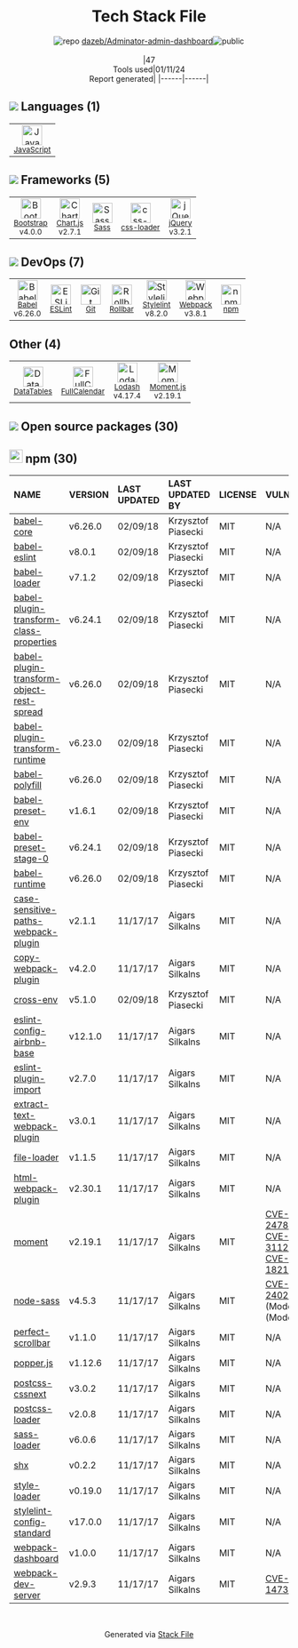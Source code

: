 <!--
&lt;--- Readme.md Snippet without images Start ---&gt;
## Tech Stack
dazeb/Adminator-admin-dashboard is built on the following main stack:

- [Rollbar](https://rollbar.com/) – Exception Monitoring
- [jQuery](http://jquery.com/) – Javascript UI Libraries
- [Bootstrap](http://getbootstrap.com/) – Front-End Frameworks
- [Sass](http://sass-lang.com/) – CSS Pre-processors / Extensions
- [JavaScript](https://developer.mozilla.org/en-US/docs/Web/JavaScript) – Languages
- [Webpack](http://webpack.js.org) – JS Build Tools / JS Task Runners
- [Lodash](https://lodash.com) – Javascript Utilities & Libraries
- [Babel](http://babeljs.io/) – JavaScript Compilers
- [ESLint](http://eslint.org/) – Code Review
- [Moment.js](http://momentjs.com/) – Javascript Utilities & Libraries
- [Chart.js](http://www.chartjs.org/) – Charting Libraries
- [Stylelint](http://stylelint.io/) – Code Review
- [DataTables](https://datatables.net) – Javascript Utilities & Libraries
- [FullCalendar](https://fullcalendar.io/) – Javascript Utilities & Libraries
- [css-loader](https://github.com/webpack-contrib/css-loader) – CSS Pre-processors / Extensions

Full tech stack [here](/techstack.md)

&lt;--- Readme.md Snippet without images End ---&gt;

&lt;--- Readme.md Snippet with images Start ---&gt;
## Tech Stack
dazeb/Adminator-admin-dashboard is built on the following main stack:

- <img width='25' height='25' src='https://img.stackshare.io/service/328/default_3147629185038a15dd41907749544023633da1ea.png' alt='Rollbar'/> [Rollbar](https://rollbar.com/) – Exception Monitoring
- <img width='25' height='25' src='https://img.stackshare.io/service/1021/lxEKmMnB_400x400.jpg' alt='jQuery'/> [jQuery](http://jquery.com/) – Javascript UI Libraries
- <img width='25' height='25' src='https://img.stackshare.io/service/1101/C9QJ7V3X.png' alt='Bootstrap'/> [Bootstrap](http://getbootstrap.com/) – Front-End Frameworks
- <img width='25' height='25' src='https://img.stackshare.io/service/1171/jCR2zNJV.png' alt='Sass'/> [Sass](http://sass-lang.com/) – CSS Pre-processors / Extensions
- <img width='25' height='25' src='https://img.stackshare.io/service/1209/javascript.jpeg' alt='JavaScript'/> [JavaScript](https://developer.mozilla.org/en-US/docs/Web/JavaScript) – Languages
- <img width='25' height='25' src='https://img.stackshare.io/service/1682/IMG_4636.PNG' alt='Webpack'/> [Webpack](http://webpack.js.org) – JS Build Tools / JS Task Runners
- <img width='25' height='25' src='https://img.stackshare.io/service/2438/lodash.png' alt='Lodash'/> [Lodash](https://lodash.com) – Javascript Utilities & Libraries
- <img width='25' height='25' src='https://img.stackshare.io/service/2739/-1wfGjNw.png' alt='Babel'/> [Babel](http://babeljs.io/) – JavaScript Compilers
- <img width='25' height='25' src='https://img.stackshare.io/service/3337/Q4L7Jncy.jpg' alt='ESLint'/> [ESLint](http://eslint.org/) – Code Review
- <img width='25' height='25' src='https://img.stackshare.io/service/3643/Xrtdc94q_400x400.png' alt='Moment.js'/> [Moment.js](http://momentjs.com/) – Javascript Utilities & Libraries
- <img width='25' height='25' src='https://img.stackshare.io/service/3866/_GD1-XrU_400x400.jpg' alt='Chart.js'/> [Chart.js](http://www.chartjs.org/) – Charting Libraries
- <img width='25' height='25' src='https://img.stackshare.io/service/5446/V9JsvPul_400x400.jpg' alt='Stylelint'/> [Stylelint](http://stylelint.io/) – Code Review
- <img width='25' height='25' src='https://img.stackshare.io/service/5693/7730351a5c782c7e25523388bfa8e393_400x400.jpeg' alt='DataTables'/> [DataTables](https://datatables.net) – Javascript Utilities & Libraries
- <img width='25' height='25' src='https://img.stackshare.io/service/5979/default_8b58ea1423b69bf123fae8f58e4887b9b4fdb1b4.png' alt='FullCalendar'/> [FullCalendar](https://fullcalendar.io/) – Javascript Utilities & Libraries
- <img width='25' height='25' src='https://img.stackshare.io/service/8074/default_d2b16fd6997fb2e164de645a34f9b8d5a880d999.png' alt='css-loader'/> [css-loader](https://github.com/webpack-contrib/css-loader) – CSS Pre-processors / Extensions

Full tech stack [here](/techstack.md)

&lt;--- Readme.md Snippet with images End ---&gt;
-->
<div align="center">

# Tech Stack File
![](https://img.stackshare.io/repo.svg "repo") [dazeb/Adminator-admin-dashboard](https://github.com/dazeb/Adminator-admin-dashboard)![](https://img.stackshare.io/public_badge.svg "public")
<br/><br/>
|47<br/>Tools used|01/11/24 <br/>Report generated|
|------|------|
</div>

## <img src='https://img.stackshare.io/languages.svg'/> Languages (1)
<table><tr>
  <td align='center'>
  <img width='36' height='36' src='https://img.stackshare.io/service/1209/javascript.jpeg' alt='JavaScript'>
  <br>
  <sub><a href="https://developer.mozilla.org/en-US/docs/Web/JavaScript">JavaScript</a></sub>
  <br>
  <sub></sub>
</td>

</tr>
</table>

## <img src='https://img.stackshare.io/frameworks.svg'/> Frameworks (5)
<table><tr>
  <td align='center'>
  <img width='36' height='36' src='https://img.stackshare.io/service/1101/C9QJ7V3X.png' alt='Bootstrap'>
  <br>
  <sub><a href="http://getbootstrap.com/">Bootstrap</a></sub>
  <br>
  <sub>v4.0.0</sub>
</td>

<td align='center'>
  <img width='36' height='36' src='https://img.stackshare.io/service/3866/_GD1-XrU_400x400.jpg' alt='Chart.js'>
  <br>
  <sub><a href="http://www.chartjs.org/">Chart.js</a></sub>
  <br>
  <sub>v2.7.1</sub>
</td>

<td align='center'>
  <img width='36' height='36' src='https://img.stackshare.io/service/1171/jCR2zNJV.png' alt='Sass'>
  <br>
  <sub><a href="http://sass-lang.com/">Sass</a></sub>
  <br>
  <sub></sub>
</td>

<td align='center'>
  <img width='36' height='36' src='https://img.stackshare.io/service/8074/default_d2b16fd6997fb2e164de645a34f9b8d5a880d999.png' alt='css-loader'>
  <br>
  <sub><a href="https://github.com/webpack-contrib/css-loader">css-loader</a></sub>
  <br>
  <sub></sub>
</td>

<td align='center'>
  <img width='36' height='36' src='https://img.stackshare.io/service/1021/lxEKmMnB_400x400.jpg' alt='jQuery'>
  <br>
  <sub><a href="http://jquery.com/">jQuery</a></sub>
  <br>
  <sub>v3.2.1</sub>
</td>

</tr>
</table>

## <img src='https://img.stackshare.io/devops.svg'/> DevOps (7)
<table><tr>
  <td align='center'>
  <img width='36' height='36' src='https://img.stackshare.io/service/2739/-1wfGjNw.png' alt='Babel'>
  <br>
  <sub><a href="http://babeljs.io/">Babel</a></sub>
  <br>
  <sub>v6.26.0</sub>
</td>

<td align='center'>
  <img width='36' height='36' src='https://img.stackshare.io/service/3337/Q4L7Jncy.jpg' alt='ESLint'>
  <br>
  <sub><a href="http://eslint.org/">ESLint</a></sub>
  <br>
  <sub></sub>
</td>

<td align='center'>
  <img width='36' height='36' src='https://img.stackshare.io/service/1046/git.png' alt='Git'>
  <br>
  <sub><a href="http://git-scm.com/">Git</a></sub>
  <br>
  <sub></sub>
</td>

<td align='center'>
  <img width='36' height='36' src='https://img.stackshare.io/service/328/default_3147629185038a15dd41907749544023633da1ea.png' alt='Rollbar'>
  <br>
  <sub><a href="https://rollbar.com/">Rollbar</a></sub>
  <br>
  <sub></sub>
</td>

<td align='center'>
  <img width='36' height='36' src='https://img.stackshare.io/service/5446/V9JsvPul_400x400.jpg' alt='Stylelint'>
  <br>
  <sub><a href="http://stylelint.io/">Stylelint</a></sub>
  <br>
  <sub>v8.2.0</sub>
</td>

<td align='center'>
  <img width='36' height='36' src='https://img.stackshare.io/service/1682/IMG_4636.PNG' alt='Webpack'>
  <br>
  <sub><a href="http://webpack.js.org">Webpack</a></sub>
  <br>
  <sub>v3.8.1</sub>
</td>

<td align='center'>
  <img width='36' height='36' src='https://img.stackshare.io/service/1120/lejvzrnlpb308aftn31u.png' alt='npm'>
  <br>
  <sub><a href="https://www.npmjs.com/">npm</a></sub>
  <br>
  <sub></sub>
</td>

</tr>
</table>

## Other (4)
<table><tr>
  <td align='center'>
  <img width='36' height='36' src='https://img.stackshare.io/service/5693/7730351a5c782c7e25523388bfa8e393_400x400.jpeg' alt='DataTables'>
  <br>
  <sub><a href="https://datatables.net">DataTables</a></sub>
  <br>
  <sub></sub>
</td>

<td align='center'>
  <img width='36' height='36' src='https://img.stackshare.io/service/5979/default_8b58ea1423b69bf123fae8f58e4887b9b4fdb1b4.png' alt='FullCalendar'>
  <br>
  <sub><a href="https://fullcalendar.io/">FullCalendar</a></sub>
  <br>
  <sub></sub>
</td>

<td align='center'>
  <img width='36' height='36' src='https://img.stackshare.io/service/2438/lodash.png' alt='Lodash'>
  <br>
  <sub><a href="https://lodash.com">Lodash</a></sub>
  <br>
  <sub>v4.17.4</sub>
</td>

<td align='center'>
  <img width='36' height='36' src='https://img.stackshare.io/service/3643/Xrtdc94q_400x400.png' alt='Moment.js'>
  <br>
  <sub><a href="http://momentjs.com/">Moment.js</a></sub>
  <br>
  <sub>v2.19.1</sub>
</td>

</tr>
</table>


## <img src='https://img.stackshare.io/group.svg' /> Open source packages (30)</h2>

## <img width='24' height='24' src='https://img.stackshare.io/service/1120/lejvzrnlpb308aftn31u.png'/> npm (30)

|NAME|VERSION|LAST UPDATED|LAST UPDATED BY|LICENSE|VULNERABILITIES|
|:------|:------|:------|:------|:------|:------|
|[babel-core](https://www.npmjs.com/babel-core)|v6.26.0|02/09/18|Krzysztof Piasecki |MIT|N/A|
|[babel-eslint](https://www.npmjs.com/babel-eslint)|v8.0.1|02/09/18|Krzysztof Piasecki |MIT|N/A|
|[babel-loader](https://www.npmjs.com/babel-loader)|v7.1.2|02/09/18|Krzysztof Piasecki |MIT|N/A|
|[babel-plugin-transform-class-properties](https://www.npmjs.com/babel-plugin-transform-class-properties)|v6.24.1|02/09/18|Krzysztof Piasecki |MIT|N/A|
|[babel-plugin-transform-object-rest-spread](https://www.npmjs.com/babel-plugin-transform-object-rest-spread)|v6.26.0|02/09/18|Krzysztof Piasecki |MIT|N/A|
|[babel-plugin-transform-runtime](https://www.npmjs.com/babel-plugin-transform-runtime)|v6.23.0|02/09/18|Krzysztof Piasecki |MIT|N/A|
|[babel-polyfill](https://www.npmjs.com/babel-polyfill)|v6.26.0|02/09/18|Krzysztof Piasecki |MIT|N/A|
|[babel-preset-env](https://www.npmjs.com/babel-preset-env)|v1.6.1|02/09/18|Krzysztof Piasecki |MIT|N/A|
|[babel-preset-stage-0](https://www.npmjs.com/babel-preset-stage-0)|v6.24.1|02/09/18|Krzysztof Piasecki |MIT|N/A|
|[babel-runtime](https://www.npmjs.com/babel-runtime)|v6.26.0|02/09/18|Krzysztof Piasecki |MIT|N/A|
|[case-sensitive-paths-webpack-plugin](https://www.npmjs.com/case-sensitive-paths-webpack-plugin)|v2.1.1|11/17/17|Aigars Silkalns |MIT|N/A|
|[copy-webpack-plugin](https://www.npmjs.com/copy-webpack-plugin)|v4.2.0|11/17/17|Aigars Silkalns |MIT|N/A|
|[cross-env](https://www.npmjs.com/cross-env)|v5.1.0|02/09/18|Krzysztof Piasecki |MIT|N/A|
|[eslint-config-airbnb-base](https://www.npmjs.com/eslint-config-airbnb-base)|v12.1.0|11/17/17|Aigars Silkalns |MIT|N/A|
|[eslint-plugin-import](https://www.npmjs.com/eslint-plugin-import)|v2.7.0|11/17/17|Aigars Silkalns |MIT|N/A|
|[extract-text-webpack-plugin](https://www.npmjs.com/extract-text-webpack-plugin)|v3.0.1|11/17/17|Aigars Silkalns |MIT|N/A|
|[file-loader](https://www.npmjs.com/file-loader)|v1.1.5|11/17/17|Aigars Silkalns |MIT|N/A|
|[html-webpack-plugin](https://www.npmjs.com/html-webpack-plugin)|v2.30.1|11/17/17|Aigars Silkalns |MIT|N/A|
|[moment](https://www.npmjs.com/moment)|v2.19.1|11/17/17|Aigars Silkalns |MIT|[CVE-2022-24785](https://github.com/advisories/GHSA-8hfj-j24r-96c4) (High)<br/>[CVE-2022-31129](https://github.com/advisories/GHSA-wc69-rhjr-hc9g) (High)<br/>[CVE-2017-18214](https://github.com/advisories/GHSA-446m-mv8f-q348) (High)|
|[node-sass](https://www.npmjs.com/node-sass)|v4.5.3|11/17/17|Aigars Silkalns |MIT|[CVE-2020-24025](https://github.com/advisories/GHSA-r8f7-9pfq-mjmv) (Moderate)<br/>[](https://github.com/advisories/GHSA-9v62-24cr-58cx) (Moderate)|
|[perfect-scrollbar](https://www.npmjs.com/perfect-scrollbar)|v1.1.0|11/17/17|Aigars Silkalns |MIT|N/A|
|[popper.js](https://www.npmjs.com/popper.js)|v1.12.6|11/17/17|Aigars Silkalns |MIT|N/A|
|[postcss-cssnext](https://www.npmjs.com/postcss-cssnext)|v3.0.2|11/17/17|Aigars Silkalns |MIT|N/A|
|[postcss-loader](https://www.npmjs.com/postcss-loader)|v2.0.8|11/17/17|Aigars Silkalns |MIT|N/A|
|[sass-loader](https://www.npmjs.com/sass-loader)|v6.0.6|11/17/17|Aigars Silkalns |MIT|N/A|
|[shx](https://www.npmjs.com/shx)|v0.2.2|11/17/17|Aigars Silkalns |MIT|N/A|
|[style-loader](https://www.npmjs.com/style-loader)|v0.19.0|11/17/17|Aigars Silkalns |MIT|N/A|
|[stylelint-config-standard](https://www.npmjs.com/stylelint-config-standard)|v17.0.0|11/17/17|Aigars Silkalns |MIT|N/A|
|[webpack-dashboard](https://www.npmjs.com/webpack-dashboard)|v1.0.0|11/17/17|Aigars Silkalns |MIT|N/A|
|[webpack-dev-server](https://www.npmjs.com/webpack-dev-server)|v2.9.3|11/17/17|Aigars Silkalns |MIT|[CVE-2018-14732](https://github.com/advisories/GHSA-cf66-xwfp-gvc4) (High)|

<br/>
<div align='center'>

Generated via [Stack File](https://github.com/marketplace/stack-file)
